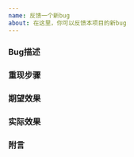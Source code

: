 ```yaml
---
name: 反馈一个新bug
about: 在这里，你可以反馈本项目的新bug
---
```

<!-- 无论您询问的bug如何简单, 也请严格按照 Issue 模板填写信息, 未正确套用模板或信息不全的问题反馈将不做处理. 感谢配合-->
### Bug描述

### 重现步骤

### 期望效果

### 实际效果

### 附言
<!-- 没有请写 无 --->
